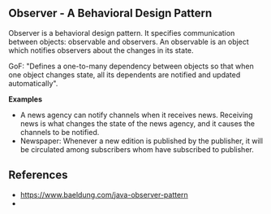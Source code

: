 ## Observer - A Behavioral Design Pattern

Observer is a behavioral design pattern. It specifies communication between objects: observable and observers. An observable is an object which notifies observers about the changes in its state.

GoF: "Defines a one-to-many dependency between objects so that when one object changes state, all its dependents are notified and updated automatically".

**Examples**

* A news agency can notify channels when it receives news. Receiving news is what changes the state of the news agency, and it causes the channels to be notified.
* Newspaper: Whenever a new edition is published by the publisher, it will be circulated among subscribers whom have subscribed to publisher.


## References

* https://www.baeldung.com/java-observer-pattern
* 